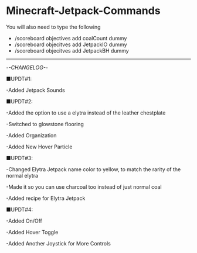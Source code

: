 # Minecraft-Jetpack-Commands
You will also need to type the following
- /scoreboard objectives add coalCount dummy
- /scoreboard objecitves add JetpackIO dummy
- /scoreboard objecitves add JetpackBH dummy
-----------------------------------------------------
-*-CHANGELOG-*-

■UPDT#1:

-Added Jetpack Sounds

■UPDT#2:

-Added the option to use a elytra instead of the leather chestplate

-Switched to glowstone flooring

-Added Organization

-Added New Hover Particle

■UPDT#3:

-Changed Elytra Jetpack name color to yellow, to match the rarity of the normal elytra

-Made it so you can use charcoal too instead of just normal coal

-Added recipe for Elytra Jetpack

■UPDT#4:

-Added On/Off

-Added Hover Toggle

-Added Another Joystick for More Controls
